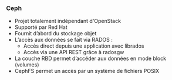 ### Ceph

-   Projet totalement indépendant d'OpenStack
-   Supporté par Red Hat
-   Fournit d’abord du stockage objet
-   L’accès aux données se fait via RADOS :
    -   Accès direct depuis une application avec librados
    -   Accès via une API REST grâce à radosgw
-   La couche RBD permet d’accéder aux données en mode block (volumes)
-   CephFS permet un accès par un système de fichiers POSIX

